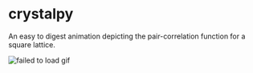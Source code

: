 # crystalpy

An easy to digest animation depicting the pair-correlation function for a square lattice.

![failed to load gif](/crystalpy/data/animation.gif "Example animation")